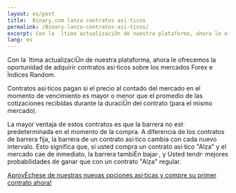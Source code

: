 ```yaml
---
layout: es/post
title:  Binary.com lanza contratos asi·ticos
permalink: /Binary-lanza-contratos-asi-ticos/
excerpt: Con la ˙ltima actualizaciÛn de nuestra plataforma, ahora le ofrecemos la oportunidad de adquirir contratos asi·ticos sobre los mercados Forex e Ìndices Random.
lang: es
---
```


Con la ˙ltima actualizaciÛn de nuestra plataforma, ahora le ofrecemos la oportunidad de adquirir contratos asi·ticos sobre los mercados Forex e Ìndices Random.

Contratos asi·ticos pagan si el precio al contado del mercado en el momento de vencimiento es mayor o menor que el promedio de las cotizaciones recibidas durante la duraciÛn del contrato (para el mismo mercado).

La mayor ventaja de estos contratos es que la barrera no est· predeterminada en el momento de la compra. A diferencia de los contratos de barrera fija, la barrera de un contrato asi·tico cambia con cada nuevo intervalo. Esto significa que, si usted compra un contrato asi·tico "Alza" y el mercado cae de inmediato, la barrera tambiÈn bajar·, y Usted tendr· mejores probabilidades de ganar que con un contrato "Alza" regular.

[AprovÈchese de nuestras nuevas opciones asi·ticas y compre su primer contrato ahora!](https://www.binary.com/c/trade.cgi?market=random&time=7t&form_name=asian&expiry_type=duration&amount_type=payout&H=%2B0&currency=USD&underlying_symbol=R_50&amount=100&date_start=now&type=ASIANU&l=ES&utm_medium=social&utm_source=blog&utm_content=whatsnew)
